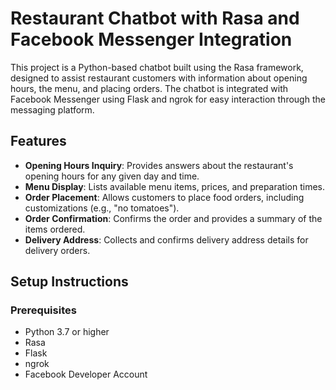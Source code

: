 # Restaurant Chatbot with Rasa and Facebook Messenger Integration

This project is a Python-based chatbot built using the Rasa framework, designed to assist restaurant customers with information about opening hours, the menu, and placing orders. The chatbot is integrated with Facebook Messenger using Flask and ngrok for easy interaction through the messaging platform.

## Features

- **Opening Hours Inquiry**: Provides answers about the restaurant's opening hours for any given day and time.
- **Menu Display**: Lists available menu items, prices, and preparation times.
- **Order Placement**: Allows customers to place food orders, including customizations (e.g., "no tomatoes").
- **Order Confirmation**: Confirms the order and provides a summary of the items ordered.
- **Delivery Address**: Collects and confirms delivery address details for delivery orders.

## Setup Instructions

### Prerequisites

- Python 3.7 or higher
- Rasa
- Flask
- ngrok
- Facebook Developer Account


